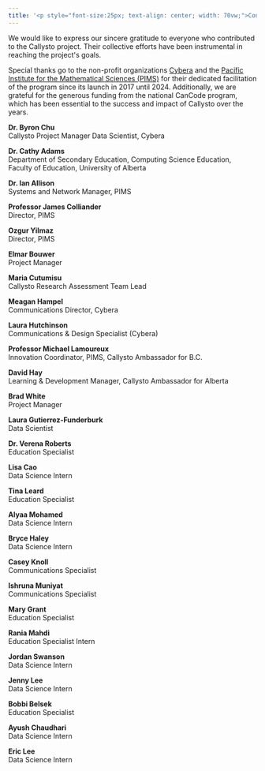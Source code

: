 ```yaml
---
title: '<p style="font-size:25px; text-align: center; width: 70vw;">Contributions</p>'
---
```

We would like to express our sincere gratitude to everyone who contributed to the Callysto project. Their collective efforts have been instrumental in reaching the project's goals.

Special thanks go to the non-profit organizations <a href="https://www.cybera.ca">Cybera</a> and the <a href="https://www.pims.math.ca/">Pacific Institute for the Mathematical Sciences (PIMS)</a> for their dedicated facilitation of the program since its launch in 2017 until 2024. Additionally, we are grateful for the generous funding from the national CanCode program, which has been essential to the success and impact of Callysto over the years.


<b>Dr. Byron Chu</b><br>
Callysto Project Manager
Data Scientist, Cybera

<b>Dr. Cathy Adams</b><br>
Department of Secondary Education, Computing Science Education, Faculty of Education, University of Alberta

<b>Dr. Ian Allison</b><br>
Systems and Network Manager, PIMS

<b>Professor James Colliander</b><br>
Director, PIMS

<b>Ozgur Yilmaz</b><br>
Director, PIMS

<b>Elmar Bouwer</b><br>
Project Manager

<b>Maria Cutumisu</b><br>
Callysto Research Assessment Team Lead

<b>Meagan Hampel</b><br>
Communications Director, Cybera

<b>Laura Hutchinson</b><br>
Communications & Design Specialist (Cybera)

<b>Professor Michael Lamoureux</b><br>
Innovation Coordinator, PIMS, Callysto Ambassador for B.C.

<b>David Hay</b><br>
Learning & Development Manager, Callysto Ambassador for Alberta

<b>Brad White</b><br>
Project Manager

<b>Laura Gutierrez-Funderburk</b><br>
Data Scientist

<b>Dr. Verena Roberts</b><br>
Education Specialist

<b>Lisa Cao</b><br>
Data Science Intern

<b>Tina Leard</b><br>
Education Specialist 

<b>Alyaa Mohamed</b><br>
Data Science Intern

<b>Bryce Haley</b><br>
Data Science Intern

<b>Casey Knoll</b><br>
Communications Specialist

<b>Ishruna Muniyat</b><br>
Communications Specialist

<b>Mary Grant</b><br>
Education Specialist

<b>Rania Mahdi</b><br>
Education Specialist Intern

<b>Jordan Swanson</b><br>
Data Science Intern

<b>Jenny Lee</b><br>
Data Science Intern

<b>Bobbi Belsek</b><br>
Education Specialist

<b>Ayush Chaudhari</b><br>
Data Science Intern

<b>Eric Lee</b><br>
Data Science Intern